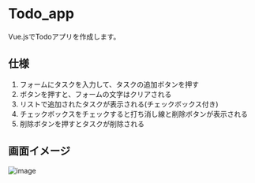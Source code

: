 # Todo_app
Vue.jsでTodoアプリを作成します。

## 仕様
1. フォームにタスクを入力して、タスクの追加ボタンを押す
2. ボタンを押すと、フォームの文字はクリアされる
3. リストで追加されたタスクが表示される(チェックボックス付き)
4. チェックボックスをチェックすると打ち消し線と削除ボタンが表示される
5. 削除ボタンを押すとタスクが削除される

## 画面イメージ

![image](https://user-images.githubusercontent.com/47131448/63444238-315c6c80-c471-11e9-827e-325fd5d77887.png)

